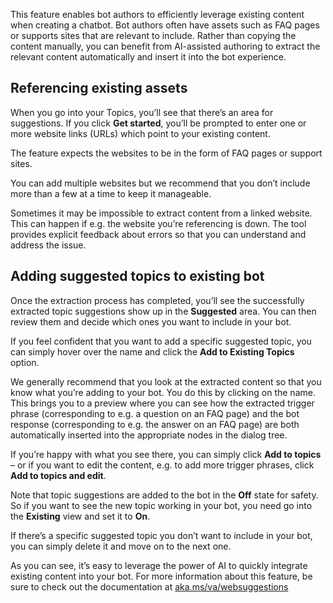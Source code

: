 This feature enables bot authors to efficiently leverage existing content when creating a chatbot. Bot authors often have assets such as FAQ pages or supports sites that are relevant to include. Rather than copying the content manually, you can benefit from AI-assisted authoring to extract the relevant content automatically and insert it into the bot experience.

## Referencing existing assets
When you go into your Topics, you’ll see that there’s an area for suggestions. If you click **Get started**, you’ll be prompted to enter one or more website links (URLs) which point to your existing content.

The feature expects the websites to be in the form of FAQ pages or support sites.

You can add multiple websites but we recommend that you don’t include more than a few at a time to keep it manageable.

Sometimes it may be impossible to extract content from a linked website. This can happen if e.g. the website you’re referencing is down. The tool provides explicit feedback about errors so that you can understand and address the issue.

## Adding suggested topics to existing bot
Once the extraction process has completed, you’ll see the successfully extracted topic suggestions show up in the **Suggested** area. You can then review them and decide which ones you want to include in your bot.

If you feel confident that you want to add a specific suggested topic, you can simply hover over the name and click the **Add to Existing Topics** option.

We generally recommend that you look at the extracted content so that you know what you’re adding to your bot. You do this by clicking on the name. This brings you to a preview where you can see how the extracted trigger phrase (corresponding to e.g. a question on an FAQ page) and the bot response (corresponding to e.g. the answer on an FAQ page) are both automatically inserted into the appropriate nodes in the dialog tree.

If you’re happy with what you see there, you can simply click **Add to topics** – or if you want to edit the content, e.g. to add more trigger phrases, click **Add to topics and edit**.

Note that topic suggestions are added to the bot in the **Off** state for safety. So if you want to see the new topic working in your bot, you need go into the **Existing** view and set it to **On**.

If there’s a specific suggested topic you don’t want to include in your bot, you can simply delete it and move on to the next one.

As you can see, it’s easy to leverage the power of AI to quickly integrate existing content into your bot. For more information about this feature, be sure to check out the documentation at [aka.ms/va/websuggestions](https://go.microsoft.com/fwlink/?linkid=2104207)
